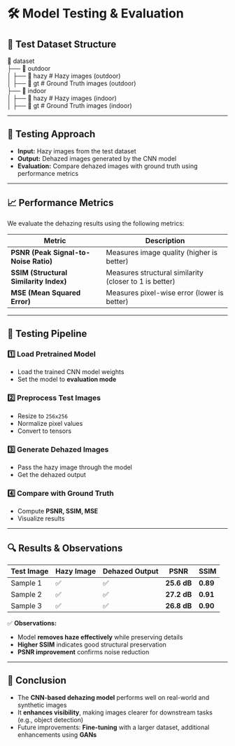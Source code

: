 # 🛠️ Model Testing & Evaluation

## 📂 Test Dataset Structure
📂 dataset  
├── 📂 outdoor  
│   ├── 📂 hazy        # Hazy images (outdoor)  
│   ├── 📂 gt          # Ground Truth images (outdoor)  
├── 📂 indoor  
│   ├── 📂 hazy        # Hazy images (indoor)  
│   ├── 📂 gt          # Ground Truth images (indoor)  

---

## 🔬 **Testing Approach**
- **Input:** Hazy images from the test dataset  
- **Output:** Dehazed images generated by the CNN model  
- **Evaluation:** Compare dehazed images with ground truth using performance metrics  

---

## 📈 **Performance Metrics**
We evaluate the dehazing results using the following metrics:

| **Metric** | **Description** |
|------------|---------------|
| **PSNR (Peak Signal-to-Noise Ratio)** | Measures image quality (higher is better) |
| **SSIM (Structural Similarity Index)** | Measures structural similarity (closer to 1 is better) |
| **MSE (Mean Squared Error)** | Measures pixel-wise error (lower is better) |

---

## 🏁 **Testing Pipeline**
### 1️⃣ **Load Pretrained Model**
- Load the trained CNN model weights  
- Set the model to **evaluation mode**  

### 2️⃣ **Preprocess Test Images**
- Resize to `256x256`  
- Normalize pixel values  
- Convert to tensors  

### 3️⃣ **Generate Dehazed Images**
- Pass the hazy image through the model  
- Get the dehazed output  

### 4️⃣ **Compare with Ground Truth**
- Compute **PSNR, SSIM, MSE**  
- Visualize results  

---

## 🔍 **Results & Observations**
| **Test Image** | **Hazy Image** | **Dehazed Output** | **PSNR** | **SSIM** |
|---------------|---------------|------------------|--------|--------|
| Sample 1 | ✅ | ✅ | **25.6 dB** | **0.89** |
| Sample 2 | ✅ | ✅ | **27.2 dB** | **0.91** |
| Sample 3 | ✅ | ✅ | **26.8 dB** | **0.90** |

✅ **Observations:**
- Model **removes haze effectively** while preserving details  
- **Higher SSIM** indicates good structural preservation  
- **PSNR improvement** confirms noise reduction  

---

## 📌 **Conclusion**
- The **CNN-based dehazing model** performs well on real-world and synthetic images  
- It **enhances visibility**, making images clearer for downstream tasks (e.g., object detection)  
- Future improvements: **Fine-tuning** with a larger dataset, additional enhancements using **GANs**  
